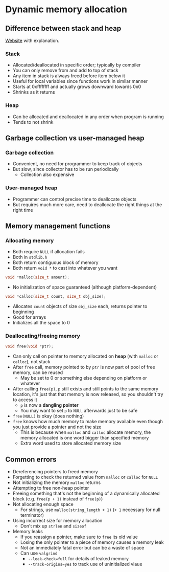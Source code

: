 # Dynamic memory allocation

## Difference between stack and heap

[Website](https://cs-fundamentals.com/c-programming/memory-layout-of-c-program-code-data-segments.php) with explanation.

### Stack

- Allocated/deallocated in specific order; typically by compiler
- You can only remove from and add to top of stack
- Any item in stack is always freed before item below it
- Useful for local variables since functions work in similar manner
- Starts at 0xffffffff and actually grows downward towards 0x0
- Shrinks as it returns

### Heap

- Can be allocated and deallocated in any order when program is running
- Tends to not shrink

## Garbage collection vs user-managed heap

### Garbage collection

- Convenient, no need for programmer to keep track of objects
- But slow, since collector has to be run periodically
  - Collection also expensive

### User-managed heap

- Programmer can control precise time to deallocate objects
- But requires much more care, need to deallocate the right things at the right time

## Memory management functions

### Allocating memory

- Both require `NULL` if allocation fails
- Both in `stdlib.h`
- Both return contiguous block of memory
- Both return `void *` to cast into whatever you want

```c
void *malloc(size_t amount);
```

- No initialization of space guaranteed (although platform-dependent)

```c
void *calloc(size_t count, size_t obj_size);
```

- Allocates `count` objects of size `obj_size` each, returns pointer to beginning
- Good for arrays
- Initializes all the space to 0

### Deallocating/freeing memory

```c
void free(void *ptr);
```

- Can only call on pointer to memory allocated on **heap** (with `malloc` or `calloc`), not stack
- After `free` call, memory pointed to by `ptr` is now part of pool of free memory, can be reused
  - May be set to 0 or something else depending on platform or whatever
- After calling `free(p)`, `p` still exists and still points to the same memory location, it's just
  that that memory is now released, so you shouldn't try to access it
  - `p` is now a **dangling pointer**
  - You may want to set `p` to `NULL` afterwards just to be safe
- `free(NULL)` is okay (does nothing)
- `free` knows how much memory to make memory available even though you just provide a pointer and not the size
  - This is because when `malloc` and `calloc` allocate memory, the memory allocated is one word bigger than specified memory
  - Extra word used to store allocated memory size

## Common errors

- Dereferencing pointers to freed memory
- Forgetting to check the returned value from `malloc` or `calloc` for `NULL`
- Not initializing the memory `malloc` returns
- Attempting to free non-heap pointer
- Freeing something that's not the beginning of a dynamically allocated block (e.g. `free(p + 1)` instead of `free(p)`)
- Not allocating enough space
  - For strings, use `malloc(string_length + 1)` (`+ 1` necessary for null terminator)
- Using incorrect size for memory allocation
  - Don't mix up `strlen` and `sizeof`
- Memory leaks
  - If you reassign a pointer, make sure to `free` its old value
  - Losing the only pointer to a piece of memory causes a memory leak
  - Not an immediately fatal error but can be a waste of space
  - Can use `valgrind`
    - `--leak-check=full` for details of leaked memory
    - `--track-origins=yes` to track use of uninitialized vlaue
